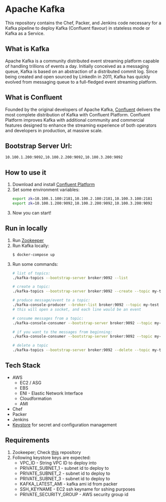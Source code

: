 Apache Kafka
=========

This repository contains the Chef, Packer, and Jenkins
code necessary for a Kafka pipeline to deploy Kafka (Confluent flavour) in stateless mode or Kafka as a Service.

## What is Kafka
Apache Kafka is a community distributed event streaming platform capable of handling trillions of events a day. Initially conceived as a messaging queue, Kafka is based on an abstraction of a distributed commit log. Since being created and open sourced by LinkedIn in 2011, Kafka has quickly evolved from messaging queue to a full-fledged event streaming platform.

## What is Confluent
Founded by the original developers of Apache Kafka, [Confluent](https://confluent.io) delivers the most complete distribution of Kafka with Confluent Platform. Confluent Platform improves Kafka with additional community and commercial features designed to enhance the streaming experience of both operators and developers in production, at massive scale.

## Bootstrap Server Url: 
```
10.100.1.200:9092,10.100.2.200:9092,10.100.3.200:9092
```

## How to use it
1. Download and install [Confluent Platform](https://docs.confluent.io/current/installation/installing_cp/zip-tar.html#prod-kafka-cli-install)
2. Set some environment variables:
    ```sh
    export zk=10.100.1.100:2181,10.100.2.100:2181,10.100.3.100:2181
    export zk=10.100.1.200:9092,10.100.2.200:9092,10.100.3.200:9092
    ```
3. Now you can start!

## Run in locally
1. Run [Zookeeper](https://github.com/ali1dc/xd-zookeeper#run-in-locally)
2. Run Kafka locally:
    ```sh
    $ docker-compose up
    ```
3. Run some commands:
    ```sh
    # list of topics:
    ./kafka-topics --bootstrap-server broker:9092 --list
    
    # create a topic:
    ./kafka-topics --bootstrap-server broker:9092 --create --topic my-test --partitions 1 --replication-factor 1
    
    # produce message/event to a topic:
    ./kafka-console-producer --broker-list broker:9092 --topic my-test
    # this will open a socket, and each line would be an event

    # consume messages from a topic:
    ./kafka-console-consumer --bootstrap-server broker:9092 --topic my-test --from-beginning
    
    # if you want to the messages from beginning:
    ./kafka-console-consumer --bootstrap-server broker:9092 --topic my-test --from-beginning

    # delete a topic
    ./kafka-topics --bootstrap-server broker:9092 --delete --topic my-test
    ```

## Tech Stack
- AWS
  - EC2 / ASG
  - EBS
  - ENI - Elastic Network Interface
  - Cloudformation
  - AMI
- Chef
- Packer
- Jenkins
- [Keystore](https://github.com/stelligent/keystore) for secret and configuration management

## Requirements
1. Zookeeper; Check [this](https://github.com/ali1dc/xd-zookeeper) repository
2. Following keystore keys are expected:
    * VPC\_ID - String VPC ID to deploy into
    * PRIVATE\_SUBNET\_1 - subnet id to deploy to
    * PRIVATE\_SUBNET\_2 - subnet id to deploy to
    * PRIVATE\_SUBNET\_3 - subnet id to deploy to
    * KAFKA_LATEST_AMI - kafka ami id from packer
    * SSH\_KEYNAME - EC2 ssh keyname for sshing purposes
    * PRIVATE\_SECURITY\_GROUP - AWS security group id
